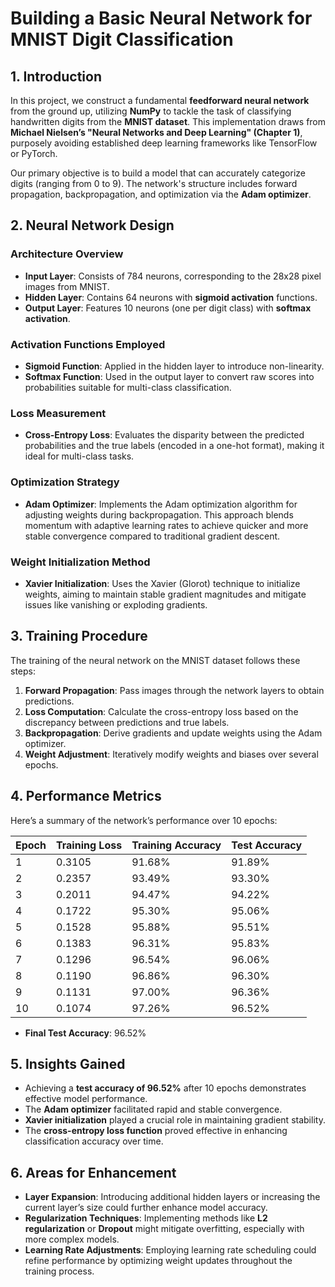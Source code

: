 

# Building a Basic Neural Network for MNIST Digit Classification

## 1. Introduction

In this project, we construct a fundamental **feedforward neural network** from the ground up, utilizing **NumPy** to tackle the task of classifying handwritten digits from the **MNIST dataset**. This implementation draws from **Michael Nielsen’s "Neural Networks and Deep Learning" (Chapter 1)**, purposely avoiding established deep learning frameworks like TensorFlow or PyTorch.

Our primary objective is to build a model that can accurately categorize digits (ranging from 0 to 9). The network's structure includes forward propagation, backpropagation, and optimization via the **Adam optimizer**.

## 2. Neural Network Design

### Architecture Overview

- **Input Layer**: Consists of 784 neurons, corresponding to the 28x28 pixel images from MNIST.
- **Hidden Layer**: Contains 64 neurons with **sigmoid activation** functions.
- **Output Layer**: Features 10 neurons (one per digit class) with **softmax activation**.

### Activation Functions Employed

- **Sigmoid Function**: Applied in the hidden layer to introduce non-linearity.
- **Softmax Function**: Used in the output layer to convert raw scores into probabilities suitable for multi-class classification.

### Loss Measurement

- **Cross-Entropy Loss**: Evaluates the disparity between the predicted probabilities and the true labels (encoded in a one-hot format), making it ideal for multi-class tasks.

### Optimization Strategy

- **Adam Optimizer**: Implements the Adam optimization algorithm for adjusting weights during backpropagation. This approach blends momentum with adaptive learning rates to achieve quicker and more stable convergence compared to traditional gradient descent.

### Weight Initialization Method

- **Xavier Initialization**: Uses the Xavier (Glorot) technique to initialize weights, aiming to maintain stable gradient magnitudes and mitigate issues like vanishing or exploding gradients.

## 3. Training Procedure

The training of the neural network on the MNIST dataset follows these steps:

1. **Forward Propagation**: Pass images through the network layers to obtain predictions.
2. **Loss Computation**: Calculate the cross-entropy loss based on the discrepancy between predictions and true labels.
3. **Backpropagation**: Derive gradients and update weights using the Adam optimizer.
4. **Weight Adjustment**: Iteratively modify weights and biases over several epochs.

## 4. Performance Metrics

Here’s a summary of the network’s performance over 10 epochs:

| Epoch | Training Loss | Training Accuracy | Test Accuracy |
| --- | --- | --- | --- |
| 1 | 0.3105 | 91.68% | 91.89% |
| 2 | 0.2357 | 93.49% | 93.30% |
| 3 | 0.2011 | 94.47% | 94.22% |
| 4 | 0.1722 | 95.30% | 95.06% |
| 5 | 0.1528 | 95.88% | 95.51% |
| 6 | 0.1383 | 96.31% | 95.83% |
| 7 | 0.1296 | 96.54% | 96.06% |
| 8 | 0.1190 | 96.86% | 96.30% |
| 9 | 0.1131 | 97.00% | 96.36% |
| 10 | 0.1074 | 97.26% | 96.52% |
- **Final Test Accuracy**: 96.52%

## 5. Insights Gained

- Achieving a **test accuracy of 96.52%** after 10 epochs demonstrates effective model performance.
- The **Adam optimizer** facilitated rapid and stable convergence.
- **Xavier initialization** played a crucial role in maintaining gradient stability.
- The **cross-entropy loss function** proved effective in enhancing classification accuracy over time.

## 6. Areas for Enhancement

- **Layer Expansion**: Introducing additional hidden layers or increasing the current layer’s size could further enhance model accuracy.
- **Regularization Techniques**: Implementing methods like **L2 regularization** or **Dropout** might mitigate overfitting, especially with more complex models.
- **Learning Rate Adjustments**: Employing learning rate scheduling could refine performance by optimizing weight updates throughout the training process.
